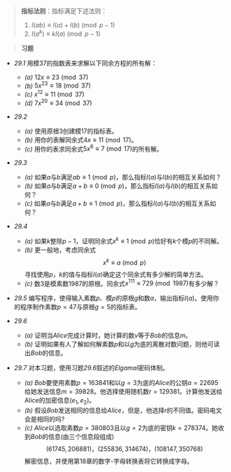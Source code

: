 >**指标法则**：指标满足下述法则：
>1. $I(ab) \equiv I(a) + I(b) \pmod{p - 1}$
>2. $I(a^k) \equiv kI(a) \pmod{p - 1}$

>**习题**
- *29.1* 用模$37$的指数表来求解以下同余方程的所有解：
	- *(a)* $12x \equiv 23 \pmod{37}$
	- *(b)* $5x^{23} \equiv 18 \pmod{37}$
	- *(c)* $x^{12} \equiv 11 \pmod{37}$
	- *(d)* $7x^{20} \equiv 34 \pmod{37}$

- *29.2*
	- *(a)* 使用原根$3$创建模$17$的指标表。
	- *(b)* 用你的表解同余式$4x \equiv 11 \pmod{17}$。
	- *(c)* 用你的表求同余式$5x^6 \equiv 7 \pmod{17}$的所有解。
- *29.3*
	- *(a)* 如果$a$与$b$满足$ab \equiv 1 \pmod{p}$，那么指标$I(a)$与$I(b)$的相互关系如何？
	- *(b)* 如果$a$与$b$满足$a + b \equiv 0 \pmod{p}$，那么指标$I(a)$与$I(b)$的相互关系如何？
	- *(c)* 如果$a$与$b$满足$a + b \equiv 1 \pmod{p}$，那么指标$I(a)$与$I(b)$的相互关系如何？
- *29.4*
	- *(a)* 如果$k$整除$p - 1$，证明同余式$x^k \equiv 1 \pmod{p}$恰好有$k$个模$p$的不同解。
	- *(b)* 更一般地，考虑同余式$$x^k \equiv a \pmod{p}$$寻找使用$p$，$k$的值与指标$I(a)$确定这个同余式有多少解的简单方法。
	- *(c)* 数$3$是模素数$1987$的原根。同余式$x^{111} \equiv 729 \pmod{1987}$有多少解？
- *29.5* 编写程序，使得输入素数$p$、模$p$的原根$g$和数$a$，输出指标$I(a)$。使用你的程序制作素数$p = 47$与原根$g = 5$的指标表。
- *29.6*
	- *(a)* 证明当$Alice$完成计算时，她计算的数$v$等于$Bob$的信息$m$。
	- *(b)* 证明如果有人了解如何解素数$p$和以$g$为底的离散对数问题，则他可读出$Bob$的信息。
- *29.7* 对本习题，使用习题*29.6*叙述的$Elgamal$密码体制。
	- *(a)* $Bob$要使用素数$p = 163841$和以$g = 3$为底的$Alice$的公钥$a = 22695$给她发送信息$m = 39828$。他选择使用随机数$r = 129381$。计算他发送给Alice的加密信息$(e_1, e_2)$。
	- *(b)* 假设$Bob$发送相同的信息给$Alice$，但是，他选择$r$的不同值。密码电文会是相同的吗?
	- *(c)* $Alice$以选取素数$p = 380803$且以$g = 2$为底的密钥$k = 278374$。她收到$Bob$的信息(由三个信息段组成)$$(61745, 206881)，(255836, 314674)，(108147, 350768)$$解密信息，并使用第$18$章的数字-字母转换表将它转换成字母。